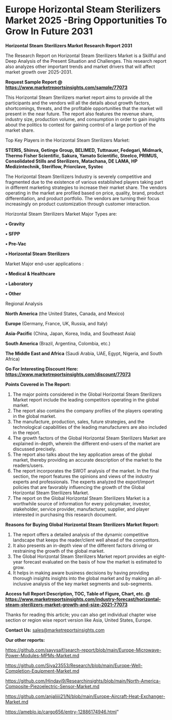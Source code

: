  # Europe Horizontal Steam Sterilizers Market 2025 -Bring Opportunities To Grow In Future 2031

<strong>Horizontal Steam Sterilizers Market Research Report 2031</strong>

The Research Report on Horizontal Steam Sterilizers Market is a Skillful and Deep Analysis of the Present Situation and Challenges. This research report also analyzes other important trends and market drivers that will affect market growth over 2025-2031.

<strong>Request Sample Report @ <a href=https://www.marketreportsinsights.com/sample/77073>https://www.marketreportsinsights.com/sample/77073</a></strong>

This Horizontal Steam Sterilizers market report aims to provide all the participants and the vendors will all the details about growth factors, shortcomings, threats, and the profitable opportunities that the market will present in the near future. The report also features the revenue share, industry size, production volume, and consumption in order to gain insights about the politics to contest for gaining control of a large portion of the market share.

Top Key Players in the Horizontal Steam Sterilizers Market:

<strong>STERIS, Shinva, Getinge Group, BELIMED, Tuttnauer, Fedegari, Midmark, Thermo Fisher Scientific, Sakura, Yamato Scientific, Steelco, PRIMUS, Consolidated Stills and Sterilizers, Matachana, DE LAMA, HP Medizintechnik, Steriflow, Priorclave, Systec</strong>

The Horizontal Steam Sterilizers Industry is severely competitive and fragmented due to the existence of various established players taking part in different marketing strategies to increase their market share. The vendors operating in the market are profiled based on price, quality, brand, product differentiation, and product portfolio. The vendors are turning their focus increasingly on product customization through customer interaction.

Horizontal Steam Sterilizers Market Major Types are:

<strong>• Gravity

• SFPP

• Pre-Vac

• Horizontal Steam Sterilizers</strong>

Market Major end-user applications :

<strong>• Medical & Healthcare

• Laboratory

• Other</strong>

Regional Analysis

</u><strong><b>North America</b></strong> (the United States, Canada, and Mexico)

<strong><b>Europe </b></strong>(Germany, France, UK, Russia, and Italy)

<strong><b>Asia-Pacific</b></strong> (China, Japan, Korea, India, and Southeast Asia)

<strong><b>South America</b></strong> (Brazil, Argentina, Colombia, etc.)

<strong><b>The Middle East and Africa</b></strong> (Saudi Arabia, UAE, Egypt, Nigeria, and South Africa)

<strong>Go For Interesting Discount Here: <a href=https://www.marketreportsinsights.com/discount/77073>https://www.marketreportsinsights.com/discount/77073</a></strong>

<strong>Points Covered in The Report:</strong>
<ol>
  <li>The major points considered in the Global Horizontal Steam Sterilizers Market report include the leading competitors operating in the global market.</li>
  <li>The report also contains the company profiles of the players operating in the global market.</li>
  <li>The manufacture, production, sales, future strategies, and the technological capabilities of the leading manufacturers are also included in the report.</li>
  <li>The growth factors of the Global Horizontal Steam Sterilizers Market are explained in-depth, wherein the different end-users of the market are discussed precisely.</li>
  <li>The report also talks about the key application areas of the global market, thereby providing an accurate description of the market to the readers/users.</li>
  <li>The report incorporates the SWOT analysis of the market. In the final section, the report features the opinions and views of the industry experts and professionals. The experts analyzed the export/import policies that are favorably influencing the growth of the Global Horizontal Steam Sterilizers Market.</li>
  <li>The report on the Global Horizontal Steam Sterilizers Market is a worthwhile source of information for every policymaker, investor, stakeholder, service provider, manufacturer, supplier, and player interested in purchasing this research document.</li>
</ol>
<strong>Reasons for Buying Global Horizontal Steam Sterilizers Market Report:</strong>

<ol>
  <li>The report offers a detailed analysis of the dynamic competitive landscape that keeps the reader/client well ahead of the competitors.</li>
  <li>It also presents an in-depth view of the different factors driving or restraining the growth of the global market.</li>
  <li>The Global Horizontal Steam Sterilizers Market report provides an eight-year forecast evaluated on the basis of how the market is estimated to grow.</li>
  <li>It helps in making aware business decisions by having providing thorough insights insights into the global market and by making an all-inclusive analysis of the key market segments and sub-segments.</li>
</ol>
<strong>Access full Report Description, TOC, Table of Figure, Chart, etc. @ <a href=https://www.marketreportsinsights.com/industry-forecast/horizontal-steam-sterilizers-market-growth-and-size-2021-77073>https://www.marketreportsinsights.com/industry-forecast/horizontal-steam-sterilizers-market-growth-and-size-2021-77073</a></strong>


Thanks for reading this article; you can also get individual chapter wise section or region wise report version like Asia, United States, Europe.

<strong>Contact Us:</strong>
sales@marketreportsinsights.com

<strong>Our other reports:</strong>

<a href=https://github.com/sayysaif/search-report/blob/main/Europe-Microwave-Power-Modules-MPMs-Market.md>https://github.com/sayysaif/search-report/blob/main/Europe-Microwave-Power-Modules-MPMs-Market.md</a>

<a href=https://github.com/Siya23553/Research/blob/main/Europe-Well-Completion-Equipment-Market.md>https://github.com/Siya23553/Research/blob/main/Europe-Well-Completion-Equipment-Market.md</a>

<a href=https://github.com/Hindavi9/Researchinsights/blob/main/North-America-Composite-Piezoelectric-Sensor-Market.md>https://github.com/Hindavi9/Researchinsights/blob/main/North-America-Composite-Piezoelectric-Sensor-Market.md</a>

<a href=https://github.com/anjaliiii21/N/blob/main/Europe-Aircraft-Heat-Exchanger-Market.md>https://github.com/anjaliiii21/N/blob/main/Europe-Aircraft-Heat-Exchanger-Market.md</a>

<a href=https://ameblo.jp/cargo656/entry-12886174946.html>https://ameblo.jp/cargo656/entry-12886174946.html</a>"
